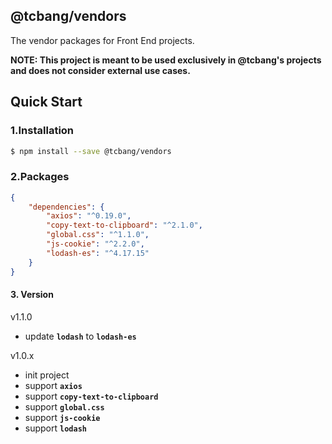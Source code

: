## @tcbang/vendors

The vendor packages for Front End projects.

**NOTE: This project is meant to be used exclusively in @tcbang's projects and does not consider external use cases.**

## Quick Start

### 1.Installation

```bash
$ npm install --save @tcbang/vendors
```

### 2.Packages

```json
{
    "dependencies": {
        "axios": "^0.19.0",
        "copy-text-to-clipboard": "^2.1.0",
        "global.css": "^1.1.0",
        "js-cookie": "^2.2.0",
        "lodash-es": "^4.17.15"
    }
}
```

#### 3. Version

v1.1.0
* update **`lodash`** to **`lodash-es`**

v1.0.x
* init project
* support **`axios`** 
* support **`copy-text-to-clipboard`** 
* support **`global.css`** 
* support **`js-cookie`** 
* support **`lodash`** 
